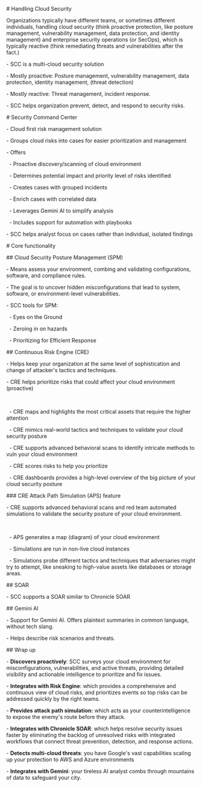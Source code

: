 \# Handling Cloud Security



Organizations typically have different teams, or sometimes different individuals, handling cloud security (think proactive protection, like posture management, vulnerability management, data protection, and identity management) and enterprise security operations (or SecOps), which is typically reactive (think remediating threats and vulnerabilities after the fact.)



\- SCC is a multi-cloud security solution

\- Mostly proactive: Posture management, vulnerability management, data protection, identity management, (threat detection)

\- Mostly reactive: Threat management, incident response.

\- SCC helps organization prevent, detect, and respond to security risks.



\# Security Command Center



\- Cloud first risk management solution

\- Groups cloud risks into cases for easier prioritization and management

\- Offers

&nbsp;	- Proactive discovery/scanning of cloud environment

&nbsp;	- Determines potential impact and priority level of risks identified

&nbsp;	- Creates cases with grouped incidents

&nbsp;	- Enrich cases with correlated data

&nbsp;	- Leverages Gemini AI to simplify analysis

&nbsp;	- Includes support for automation with playbooks 



\- SCC helps analyst focus on cases rather than individual, isolated findings



\# Core functionality 



\## Cloud Security Posture Management (SPM)



\- Means assess your environment, combing and validating configurations, software, and compliance rules.

\- The goal is to uncover hidden misconfigurations that lead to system, software, or environment-level vulnerabilities.

\- SCC tools for SPM:

&nbsp;	- Eyes on the Ground 

&nbsp;	- Zeroing in on hazards

&nbsp;	- Prioritizing for Efficient Response



\## Continuous Risk Engine (CRE)



\- Helps keep your organization at the same level of sophistication and change of attacker's tactics and techniques.

\- CRE helps prioritize risks that could affect your cloud environment (proactive)

&nbsp;	

&nbsp;	- CRE maps and highlights the most critical assets that require the higher attention

&nbsp;	- CRE mimics real-world tactics and techniques to validate your cloud security posture

&nbsp;	- CRE supports advanced behavioral scans to identify intricate methods to vuln your cloud environment

&nbsp;	- CRE scores risks to help you prioritize

&nbsp;	- CRE dashboards provides a high-level overview of the big picture of your cloud security posture



\### CRE Attack Path Simulation (APS) feature



\- CRE supports advanced behavioral scans and red team automated simulations to validate the security posture of your cloud environment.

&nbsp;	

&nbsp;	- APS generates a map (diagram) of your cloud environment

&nbsp;	- Simulations are run in non-live cloud instances

&nbsp;	- Simulations probe different tactics and techniques that adversaries might try to attempt, like sneaking to high-value assets like databases or storage areas.





\## SOAR



\- SCC supports a SOAR similar to Chronicle SOAR



\## Gemini AI



\- Support for Gemini AI. Offers plaintext summaries in common language, without tech slang.

\- Helps describe risk scenarios and threats.



\## Wrap up



\- **Discovers proactively**: SCC surveys your cloud environment for misconfigurations, vulnerabilities, and active threats, providing detailed visibility and actionable intelligence to prioritize and fix issues.

\- **Integrates with Risk Engine**: which provides a comprehensive and continuous view of cloud risks, and prioritizes events so top risks can be addressed quickly by the right teams.

\- **Provides attack path simulation:** which acts as your counterintelligence to expose the enemy's route before they attack.

\- **Integrates with Chronicle SOAR**: which helps resolve security issues faster by eliminating the backlog of unresolved risks with integrated workflows that connect threat prevention, detection, and response actions.

\- **Detects multi-cloud threats**: you have Google's vast capabilities scaling up your protection to AWS and Azure environments

\- **Integrates with Gemini**: your tireless AI analyst combs through mountains of data to safeguard your city.





